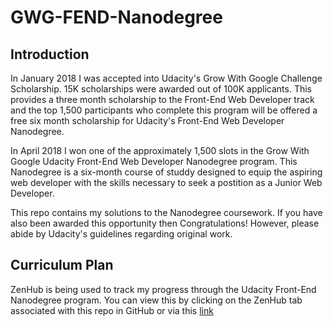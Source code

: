 # GWG-FEND-Nanodegree

## Introduction

In January 2018 I was accepted into Udacity's Grow With Google Challenge
Scholarship. 15K scholarships were awarded out of 100K applicants. This
provides a three month scholarship to the Front-End Web Developer track and the
top 1,500 participants who complete this program will be offered a free six
month scholarship for Udacity's Front-End Web Developer Nanodegree.

In April 2018 I won one of the approximately 1,500 slots in the Grow With
Google Udacity Front-End Web Developer Nanodegree program. This Nanodegree is
a six-month course of studdy designed to equip the aspiring web developer with
the skills necessary to seek a postition as a Junior Web Developer. 

This repo contains my solutions to the Nanodegree coursework. If you have also
been awarded this opportunity then Congratulations! However, please abide by
Udacity's guidelines regarding original work.

## Curriculum Plan

ZenHub is being used to track my progress through the Udacity Front-End
Nanodegree program. You can view this by clicking on the ZenHub tab associated
with this repo in GitHub or via this [link](https://app.zenhub.com/workspace/o/jdmedlock/gwg-fend-nanodegree/boards?repos=131158995)